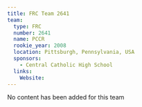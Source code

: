 ```yaml
---
title: FRC Team 2641
team:
  type: FRC
  number: 2641
  name: PCCR
  rookie_year: 2008
  location: Pittsburgh, Pennsylvania, USA
  sponsors:
    - Central Catholic High School
  links:
    Website: 
---
```

No content has been added for this team